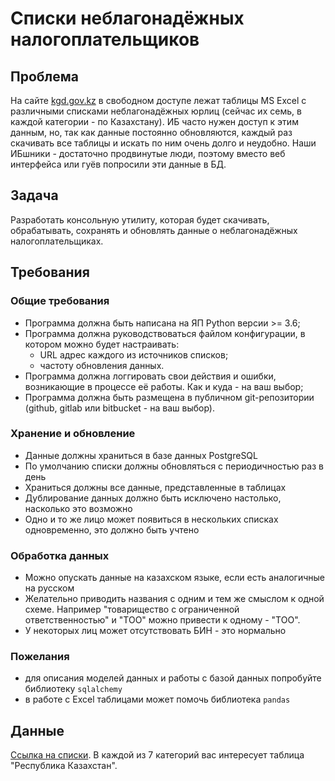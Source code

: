# Cписки неблагонадёжных налогоплательщиков


## Проблема


На сайте [kgd.gov.kz](http://kgd.gov.kz/ru/services/taxpayer_search_unreliable/list) в свободном доступе лежат таблицы MS Excel с различными списками неблагонадёжных юрлиц (сейчас их семь, в каждой категории - по Казахстану). ИБ часто нужен доступ к этим данным, но, так как данные постоянно обновляются, каждый раз скачивать все таблицы и искать по ним очень долго и неудобно. Наши ИБшники - достаточно продвинутые люди, поэтому вместо веб интерфейса или гуёв попросили эти данные в БД.


## Задача

Разработать консольную утилиту, которая будет скачивать, обрабатывать, сохранять и обновлять данные о неблагонадёжных налогоплательщиках.


## Требования

### Общие требования

- Программа должна быть написана на ЯП Python версии >= 3.6;
- Программа должна руководствоваться файлом конфигурации, в котором можно будет настраивать:
    + URL адрес каждого из источников списков;
    + частоту обновления данных.
- Программа должна логгировать свои действия и ошибки, возникающие в процессе её работы. Как и куда - на ваш выбор;
- Программа должна быть размещена в публичном git-репозитории (github, gitlab или bitbucket - на ваш выбор).

### Хранение и обновление

- Данные должны храниться в базе данных PostgreSQL
- По умолчанию списки должны обновляться с периодичностью раз в день
- Храниться должны все данные, представленные в таблицах
- Дублирование данных должно быть исключено настолько, насколько это возможно
- Одно и то же лицо может появиться в нескольких списках одновременно, это должно быть учтено

### Обработка данных

- Можно опускать данные на казахском языке, если есть аналогичные на русском
- Желательно приводить названия с одним и тем же смыслом к одной схеме. Например "товарищество с ограниченной ответственностью" и "ТОО" можно привести к одному - "ТОО".
- У некоторых лиц может отсутствовать БИН - это нормально


### Пожелания
- для описания моделей данных и работы с базой данных попробуйте библиотеку `sqlalchemy`
- в работе с Excel таблицами может помочь библиотека `pandas`


## Данные

[Ссылка на списки](http://kgd.gov.kz/ru/services/taxpayer_search_unreliable/list). В каждой из 7 категорий вас интересует таблица "Республика Казахстан".